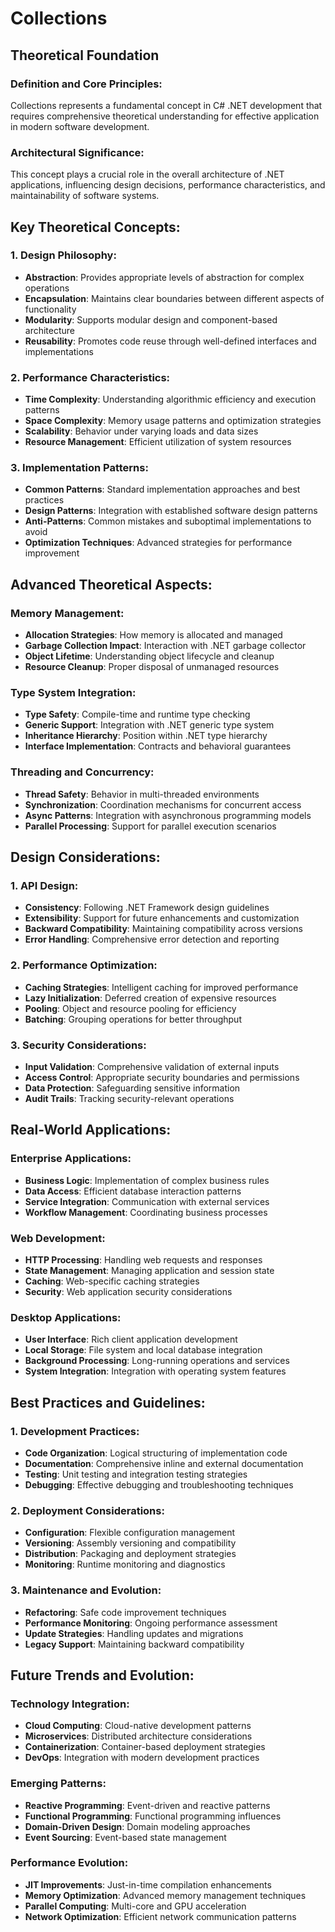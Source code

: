 ﻿# Collections

## Theoretical Foundation

### Definition and Core Principles:
Collections represents a fundamental concept in C# .NET development that requires comprehensive theoretical understanding for effective application in modern software development.

### Architectural Significance:
This concept plays a crucial role in the overall architecture of .NET applications, influencing design decisions, performance characteristics, and maintainability of software systems.

## Key Theoretical Concepts:

### 1. Design Philosophy:
- **Abstraction**: Provides appropriate levels of abstraction for complex operations
- **Encapsulation**: Maintains clear boundaries between different aspects of functionality
- **Modularity**: Supports modular design and component-based architecture
- **Reusability**: Promotes code reuse through well-defined interfaces and implementations

### 2. Performance Characteristics:
- **Time Complexity**: Understanding algorithmic efficiency and execution patterns
- **Space Complexity**: Memory usage patterns and optimization strategies
- **Scalability**: Behavior under varying loads and data sizes
- **Resource Management**: Efficient utilization of system resources

### 3. Implementation Patterns:
- **Common Patterns**: Standard implementation approaches and best practices
- **Design Patterns**: Integration with established software design patterns
- **Anti-Patterns**: Common mistakes and suboptimal implementations to avoid
- **Optimization Techniques**: Advanced strategies for performance improvement

## Advanced Theoretical Aspects:

### Memory Management:
- **Allocation Strategies**: How memory is allocated and managed
- **Garbage Collection Impact**: Interaction with .NET garbage collector
- **Object Lifetime**: Understanding object lifecycle and cleanup
- **Resource Cleanup**: Proper disposal of unmanaged resources

### Type System Integration:
- **Type Safety**: Compile-time and runtime type checking
- **Generic Support**: Integration with .NET generic type system
- **Inheritance Hierarchy**: Position within .NET type hierarchy
- **Interface Implementation**: Contracts and behavioral guarantees

### Threading and Concurrency:
- **Thread Safety**: Behavior in multi-threaded environments
- **Synchronization**: Coordination mechanisms for concurrent access
- **Async Patterns**: Integration with asynchronous programming models
- **Parallel Processing**: Support for parallel execution scenarios

## Design Considerations:

### 1. API Design:
- **Consistency**: Following .NET Framework design guidelines
- **Extensibility**: Support for future enhancements and customization
- **Backward Compatibility**: Maintaining compatibility across versions
- **Error Handling**: Comprehensive error detection and reporting

### 2. Performance Optimization:
- **Caching Strategies**: Intelligent caching for improved performance
- **Lazy Initialization**: Deferred creation of expensive resources
- **Pooling**: Object and resource pooling for efficiency
- **Batching**: Grouping operations for better throughput

### 3. Security Considerations:
- **Input Validation**: Comprehensive validation of external inputs
- **Access Control**: Appropriate security boundaries and permissions
- **Data Protection**: Safeguarding sensitive information
- **Audit Trails**: Tracking security-relevant operations

## Real-World Applications:

### Enterprise Applications:
- **Business Logic**: Implementation of complex business rules
- **Data Access**: Efficient database interaction patterns
- **Service Integration**: Communication with external services
- **Workflow Management**: Coordinating business processes

### Web Development:
- **HTTP Processing**: Handling web requests and responses
- **State Management**: Managing application and session state
- **Caching**: Web-specific caching strategies
- **Security**: Web application security considerations

### Desktop Applications:
- **User Interface**: Rich client application development
- **Local Storage**: File system and local database integration
- **Background Processing**: Long-running operations and services
- **System Integration**: Integration with operating system features

## Best Practices and Guidelines:

### 1. Development Practices:
- **Code Organization**: Logical structuring of implementation code
- **Documentation**: Comprehensive inline and external documentation
- **Testing**: Unit testing and integration testing strategies
- **Debugging**: Effective debugging and troubleshooting techniques

### 2. Deployment Considerations:
- **Configuration**: Flexible configuration management
- **Versioning**: Assembly versioning and compatibility
- **Distribution**: Packaging and deployment strategies
- **Monitoring**: Runtime monitoring and diagnostics

### 3. Maintenance and Evolution:
- **Refactoring**: Safe code improvement techniques
- **Performance Monitoring**: Ongoing performance assessment
- **Update Strategies**: Handling updates and migrations
- **Legacy Support**: Maintaining backward compatibility

## Future Trends and Evolution:

### Technology Integration:
- **Cloud Computing**: Cloud-native development patterns
- **Microservices**: Distributed architecture considerations
- **Containerization**: Container-based deployment strategies
- **DevOps**: Integration with modern development practices

### Emerging Patterns:
- **Reactive Programming**: Event-driven and reactive patterns
- **Functional Programming**: Functional programming influences
- **Domain-Driven Design**: Domain modeling approaches
- **Event Sourcing**: Event-based state management

### Performance Evolution:
- **JIT Improvements**: Just-in-time compilation enhancements
- **Memory Optimization**: Advanced memory management techniques
- **Parallel Computing**: Multi-core and GPU acceleration
- **Network Optimization**: Efficient network communication patterns
